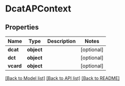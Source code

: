 # DcatAPContext

## Properties
Name | Type | Description | Notes
------------ | ------------- | ------------- | -------------
**dcat** | **object** |  | [optional] 
**dct** | **object** |  | [optional] 
**vcard** | **object** |  | [optional] 

[[Back to Model list]](../README.md#documentation-for-models) [[Back to API list]](../README.md#documentation-for-api-endpoints) [[Back to README]](../README.md)

